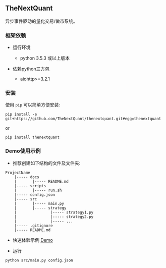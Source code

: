
## TheNextQuant
异步事件驱动的量化交易/做市系统。


### 框架依赖

- 运行环境
	- python 3.5.3 或以上版本

- 依赖python三方包
	- aiohttp>=3.2.1


### 安装
使用 `pip` 可以简单方便安装:
```text
pip install -e git+https://github.com/TheNextQuant/thenextquant.git#egg=thenextquant
```

or

```text
pip install thenextquant
```

### Demo使用示例

- 推荐创建如下结构的文件及文件夹:
```text
ProjectName
    |----- docs
    |       |----- README.md
    |----- scripts
    |       |----- run.sh
    |----- config.json
    |----- src
    |       |----- main.py
    |       |----- strategy
    |               |----- strategy1.py
    |               |----- strategy2.py
    |               |----- ...
    |----- .gitignore
    |----- README.md
```

- 快速体验示例
    [Demo](example)


- 运行
```text
python src/main.py config.json
```
